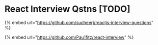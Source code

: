 # React Interview Qstns \[TODO\]



{% embed url="https://github.com/sudheerj/reactjs-interview-questions" %}

{% embed url="https://github.com/Pau1fitz/react-interview" %}





